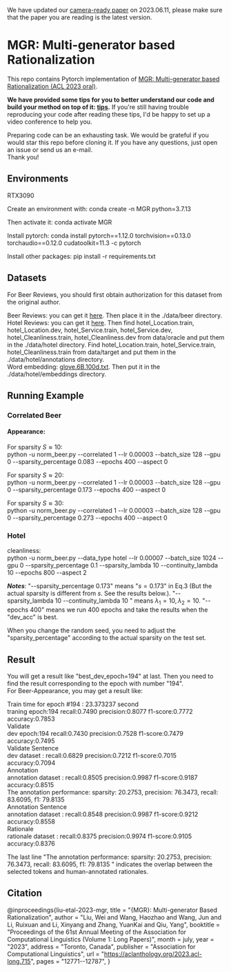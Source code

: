 We have updated our [camera-ready paper](https://github.com/jugechengzi/Rationalization-MGR/blob/main/paper.pdf) on 2023.06.11, please make sure that the paper you are reading is the latest version. 

# MGR: Multi-generator based Rationalization   
This repo contains Pytorch implementation of [MGR: Multi-generator based Rationalization  (ACL 2023 oral)](https://arxiv.org/abs/2305.04492).  

**We have provided some tips for you to better understand our code and build your method on top of it: [tips](https://github.com/jugechengzi/Rationalization-MGR/blob/main/tips.pdf).** If you're still having trouble reproducing your code after reading these tips, I'd be happy to set up a video conference to help you.

Preparing code can be an exhausting task. We would be grateful if you would star this repo before cloning it.  If you have any questions, just open an issue or send us an e-mail.      
Thank you! 


## Environments
RTX3090

Create an environment with: conda create -n MGR python=3.7.13

Then activate it: conda activate MGR

Install pytorch: conda install pytorch==1.12.0 torchvision==0.13.0 torchaudio==0.12.0 cudatoolkit=11.3 -c pytorch

Install other packages: pip install -r requirements.txt


## Datasets  
For Beer Reviews, you should first obtain authorization for this dataset from the original author.
 
Beer Reviews: you can get it [here](http://people.csail.mit.edu/taolei/beer/). Then place it in the ./data/beer directory.  
Hotel Reviews: you can get it [here](https://people.csail.mit.edu/yujia/files/r2a/data.zip). 
Then  find hotel_Location.train, hotel_Location.dev, hotel_Service.train, hotel_Service.dev, hotel_Cleanliness.train, hotel_Cleanliness.dev from data/oracle and put them in the ./data/hotel directory. 
Find hotel_Location.train, hotel_Service.train, hotel_Cleanliness.train from data/target and put them in the ./data/hotel/annotations directory.  
Word embedding: [glove.6B.100d.txt](https://nlp.stanford.edu/projects/glove/). Then put it in the ./data/hotel/embeddings directory.


## Running Example  
### Correlated Beer
#### Appearance:  
For sparsity $S\approx 10$:   
python -u norm_beer.py --correlated 1 --lr 0.00003 --batch_size 128 --gpu 0 --sparsity_percentage 0.083 --epochs 400 --aspect 0

For sparsity $S\approx 20$:   
python -u norm_beer.py --correlated 1 --lr 0.00003 --batch_size 128 --gpu 0 --sparsity_percentage 0.173 --epochs 400 --aspect 0

For sparsity $S\approx 30$:   
python -u norm_beer.py --correlated 1 --lr 0.00003 --batch_size 128 --gpu 0 --sparsity_percentage 0.273 --epochs 400 --aspect 0 

### Hotel  
cleanliness:  
python -u norm_beer.py --data_type hotel --lr 0.00007 --batch_size 1024 --gpu 0 --sparsity_percentage 0.1 --sparsity_lambda 10 --continuity_lambda 10 --epochs 800 --aspect 2


**_Notes_**: "--sparsity_percentage 0.173" means "$s=0.173$" in Eq.3 (But the actual sparsity is different from $s$. See the results below.). "--sparsity_lambda 10 --continuity_lambda 10 " means $\lambda_1=10, \lambda_2=10$. "--epochs 400" means we run 400 epochs and take the results when the "dev_acc" is best.  

When you change the random seed, you need to adjust the "sparsity_percentage" according to the actual sparsity on the test set.



## Result
You will get a result like "best_dev_epoch=194" at last. Then you need to find the result corresponding to the epoch with number "194".  
For Beer-Appearance, you may get a result like:  

Train time for epoch #194 : 23.373237 second  
traning epoch:194 recall:0.7490 precision:0.8077 f1-score:0.7772 accuracy:0.7853  
Validate  
dev epoch:194 recall:0.7430 precision:0.7528 f1-score:0.7479 accuracy:0.7495  
Validate Sentence  
dev dataset : recall:0.6829 precision:0.7212 f1-score:0.7015 accuracy:0.7094  
Annotation  
annotation dataset : recall:0.8505 precision:0.9987 f1-score:0.9187 accuracy:0.8515  
The annotation performance: sparsity: 20.2753, precision: 76.3473, recall: 83.6095, f1: 79.8135  
Annotation Sentence  
annotation dataset : recall:0.8548 precision:0.9987 f1-score:0.9212 accuracy:0.8558  
Rationale  
rationale dataset : recall:0.8375 precision:0.9974 f1-score:0.9105 accuracy:0.8376  

The last line "The annotation performance: sparsity: 20.2753, precision: 76.3473, recall: 83.6095, f1: 79.8135 " indicates the overlap between the selected tokens and human-annotated rationales. 


 ## Citation
 @inproceedings{liu-etal-2023-mgr,
    title = "{MGR}: Multi-generator Based Rationalization",
    author = "Liu, Wei  and
      Wang, Haozhao  and
      Wang, Jun  and
      Li, Ruixuan  and
      Li, Xinyang  and
      Zhang, YuanKai  and
      Qiu, Yang",
    booktitle = "Proceedings of the 61st Annual Meeting of the Association for Computational Linguistics (Volume 1: Long Papers)",
    month = july,
    year = "2023",
    address = "Toronto, Canada",
    publisher = "Association for Computational Linguistics",
    url = "https://aclanthology.org/2023.acl-long.715",
    pages = "12771--12787",
}


